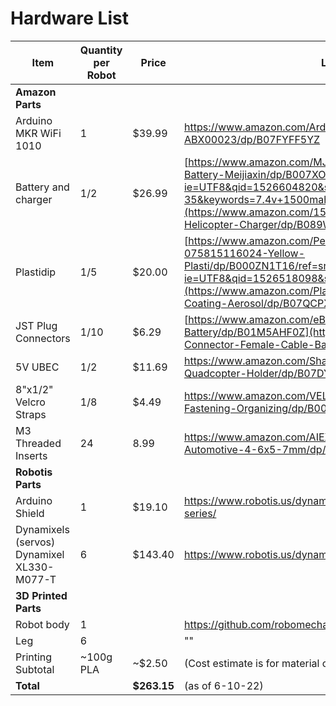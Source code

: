 # Hardware List

| Item | Quantity per Robot | Price | Link |
|------|--------------------|-------|------|
| **Amazon Parts** | | | |
| Arduino MKR WiFi 1010 | 1 | $39.99 | https://www.amazon.com/Arduino-MKR-WiFi-1010-ABX00023/dp/B07FYFF5YZ |
| Battery and charger | 1/2 | $26.99 | [https://www.amazon.com/MJX-F645-Replacement-Battery-Meijiaxin/dp/B007XOMXMO/ref=sr_1_35?ie=UTF8&qid=1526604820&sr=8-35&keywords=7.4v+1500mah](https://www.amazon.com/1500mAh-Li-ion-Battery-Helicopter-Charger/dp/B089W89KCP) |
| Plastidip | 1/5 | $20.00 | [https://www.amazon.com/Performix-11602-6-075815116024-Yellow-Plasti/dp/B000ZN1T16/ref=sr_1_13?ie=UTF8&qid=1526518098&sr=8-13&keywords=plastidip](https://www.amazon.com/Plasti-Dip-Multi-Purpose-Coating-Aerosol/dp/B07QCPXXBV) |
| JST Plug Connectors | 1/10 | $6.29 | [https://www.amazon.com/eBoot-Connector-Female-Cable-Battery/dp/B01M5AHF0Z](https://www.amazon.com/eBoot-Connector-Female-Cable-Battery/dp/B01M5AHF0Z) |
| 5V UBEC | 1/2 | $11.69 | https://www.amazon.com/ShareGoo-Converter-Module-Quadcopter-Holder/dp/B07DYXTX9H |
| 8"x1/2" Velcro Straps | 1/8 | $4.49 | https://www.amazon.com/VELCRO-Brand-Reusable-Fastening-Organizing/dp/B0006BB9MG |
| M3 Threaded Inserts| 24 | 8.99 | https://www.amazon.com/AIEX-Printing-Embedment-Automotive-4-6x5-7mm/dp/B09TNK8GD6 |
| **Robotis Parts** | | | |
| Arduino Shield | 1 | $19.10 | https://www.robotis.us/dynamixel-shield-for-arduino-mkr-series/ |
| Dynamixels (servos)  Dynamixel XL330-M077-T | 6 | $143.40 | https://www.robotis.us/dynamixel-xl330-m077-t/ |
| **3D Printed Parts** | | | |
| Robot body | 1 | | https://github.com/robomechanics/MiniRHex/tree/master/CAD |
| Leg | 6 | | "" |
| Printing Subtotal | ~100g PLA | ~$2.50 | (Cost estimate is for material only) |
| **Total** | | **$263.15** | (as of 6-10-22) |


